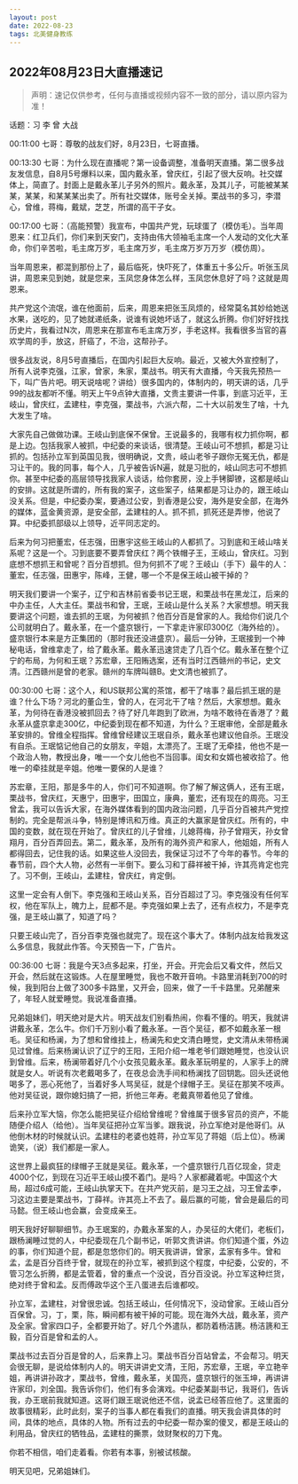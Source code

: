 ```yaml
---
layout: post
date: 2022-08-23
tags: 北美健身教练
---
```



## 2022年08月23日大直播速记
> 声明：速记仅供参考，任何与直播或视频内容不一致的部分，请以原内容为准！



话题：习 李 曾 大战

00:11:00
七哥：尊敬的战友们好，8月23日，七哥直播。

00:13:30
七哥：为什么现在直播呢？第一设备调整，准备明天直播。第二很多战友发信息，自8月5号爆料以来，国内戴永革，曾庆红，引起了很大反响。社交媒体上，简直了。封面上是戴永革儿子另外的照片。戴永革，及其儿子，可能被某某某，某某，和某某某出卖了。所有社交媒体，账号全关掉。栗战书的多习，李潜心，曾维，蒋梅，戴斌，芝芝，所谓的高干子女。

00:17:00
七哥：（高能预警）我宣布，中国共产党，玩球蛋了（模仿毛）。当年周恩来：红卫兵们，你们来到天安门，支持由伟大领袖毛主席一个人发动的文化大革命，你们辛苦啦，毛主席万岁，毛主席万岁，毛主席万岁万万岁（模仿周）。

当年周恩来，都混到那份上了，最后临死，快吓死了，体重五十多公斤。听张玉凤讲，周恩来见到她，就是您来，玉凤您身体怎么样，玉凤您休息好了吗？这就是周恩来。

共产党这个流氓，谁在他面前，后来，周恩来把张玉凤烦的，经常莫名其妙给她送水果，送吃的，见了她就递纸条，说谁有说她坏话了，就这么折腾。你们好好找找历史片，我看过N次，周恩来在那宣布毛主席万岁，手老这样。我看很多当官的喜欢学周的手，放这，肝癌了，不治，这帮孙子。

很多战友说，8月5号直播后，在国内引起巨大反响。最近，又被大外宣控制了，所有人说李克强，江家，曾家，朱家，栗战书。明天有大直播，今天我先预热一下，叫广告片吧。明天说啥呢？讲给）很多国内的，体制内的，明天讲的话，几乎99的战友都听不懂。明天上午9点钟大直播，文贵主要讲一件事，到底习近平，王岐山，曾庆红，孟建柱，李克强，栗战书，六派六帮，二十大以前发生了啥，十九大发生了啥。

大家先自己做做功课。王岐山到底保不保曾。王说最多的，我哪有权力抓你啊，都是上边。包括我家人被抓，中纪委的来谈话，很清楚。王岐山可不想抓，都是习让抓的。包括孙立军到英国见我，很明确说，文贵，岐山老爷子跟你无冤无仇，都是习让干的。我的同事，每个人，几乎被告诉N遍，就是习批的，岐山同志可不想抓你。甚至中纪委的高层领导找我家人谈话，给你套房，没上手铐脚镣，这都是岐山的安排。这就是所谓的，所有我的案子，这些案子，结果都是习让办的，跟王岐山没关系。但是，中纪委办案，要通过公安，到香港是公安，海外是安全部，在海外的媒体，蓝金黄资源，是安全部，孟建柱的人。抓不抓，抓死还是弄惨，他说了算。中纪委抓部级以上领导，近平同志定的。

后来为何习把董宏，任志强，田惠宇这些王岐山的人都抓了。习到底和王岐山啥关系呢？这是一个。习到底要不要弄曾庆红？两个铁帽子王，王岐山，曾庆红。习到底想不想抓王和曾呢？百分百想抓。但为何抓不了呢？王岐山（手下）最牛的人：董宏，任志强，田惠宇，陈峰，王健，哪一个不是保王岐山被干掉的？

明天我们要讲一个案子，辽宁和吉林前省委书记王珉，和栗战书在黑龙江，后来的中办主任，人大主任。栗战书和曾，王珉，王岐山是什么关系？大家想想。明天我要讲这个问题，谁去抓的王珉，为何被抓？他百分百是曾家的人。我给你们说几个公司就明白了。戴永革，在一个盛京银行，一下拿走许家印300亿（海外给的）。盛京银行本来是方正集团的（那时我还没进盛京）。最后一分钟，王珉接到一个神秘电话，曾维拿走了，给了戴永革。戴永革迅速贷走了几百个亿。戴永革在整个辽宁的布局，为何和王珉？苏宏章，王阳贿选案，还有当时江西赣州的书记，史文清。江西赣州是曾的老家。赣州的车牌叫赣B。史文清也被抓了。

00:30:00
七哥：这个人，和US联邦公寓的茶馆，都干了啥事？最后抓王珉的是谁？什么下场？河北的董仚生，曾的人，在河北干了啥？然后，大家想想。戴永革，为何待在香港没被抓回去？待了好几年跑到了欧洲，为啥不敢待在香港了？戴永革从盛京拿走300亿，中纪委到现在都不知道，为什么？王珉审他，全部是戴永革安排的。曾维全程指挥。曾维曾经建议王珉自杀，戴永革也建议他自杀。王珉没有自杀。王珉惦记他自己的女朋友，辛姐，太漂亮了。王珉了无牵挂，他也不是一个政治人物，教授出身，唯一一个女儿他也不当回事。闺女和女婿也被收拾了。他唯一的牵挂就是辛姐。他唯一要保的人是谁？

苏宏章，王阳，那是多牛的人，你们可不知道啊。你了解了解这俩人，还有王珉，栗战书，曾庆红，天惠宁，田惠宇，田国立，康典，董宏，还有现在的周亮。习王曾孟，我可以告诉大家，在海外媒体看到的国内政治问题，几乎百分百被共产党控制的。完全是帮派斗争，特别是博讯和万维。真正的大赢家是曾庆红。所有的，中国的变数，就在现在开始了。曾庆红的儿子曾维，儿媳蒋梅，孙子曾翔天，孙女曾翔月，百分百弄回去。第二，戴永革，及所有的海外资产和家人，他姐姐，所有人都得回去，记住我的话。如果这些人没回去，我保证习过不了今年的春节。今年的春节前，四个大人物，必然有一半倒下。要么习和丁薛祥被干掉，许其亮肯定也完了。习不倒，王岐山，孟建柱，曾庆红，肯定倒。

这里一定会有人倒下。李克强和王岐山关系，百分百超过了习。李克强没有任何军权，他在军队上，魄力上，屁都不是。李克强如果上去了，还有点权力，不是李克强，是王岐山赢了，知道了吗？

只要王岐山完了，百分百李克强也就完了。现在这个事大了。体制内战友给我发这么多信息，我就此作答。今天预告一下，广告片。

00:36:00
七哥：我是今天3点多起来，打坐，开会。开完会后又看文件，然后又开会，然后就在这锻炼。人在屋里睡觉，我也不敢开音响。卡路里消耗到700的时候，我到阳台上做了300多卡路里，又开会，回来，做了一千卡路里。兄弟醒来了，年轻人就爱睡觉。我说准备直播。

兄弟姐妹们，明天绝对是大片。明天战友们别看热闹，你看不懂的。明天，我就讲讲戴永革，怎么牛。你们千万别小看了戴永革。一百个吴征，都不如戴永革一根毛。吴征和杨澜，为了想和曾维挂上，杨澜先和史文清白睡觉，史文清从未带杨澜见过曾维。后来杨澜认识了辽宁的王阳，王阳介绍一堆老爷们跟她睡觉，也没认识到曾维。后来，杨澜带着好几个小女孩见戴永革。戴永革玩明星的，人家手上的牌就是女人。听说有次老戴喝多了，在夜总会洗手间和杨澜找了回钥匙。回头还说他喝多了，恶心死他了，当着好多人骂吴征，就是个绿帽子王。吴征在那笑不吱声。他对吴征说，跟你媳妇搞了一把，折他三年寿。老戴真带着他见了曾维。

后来孙立军大恼，你怎么能把吴征介绍给曾维呢？曾维属于很多官员的资产，不能随便介绍人（给他）。当年吴征把孙立军当爹。跟我说，孙立军绝对是他哥们。从他倒木材的时候就认识。孟建柱的老婆也姓蒋，孙立军见了蒋姐（后上位）。杨澜诡笑，（说）我们都是一家人。

这世界上最疯狂的绿帽子王就是吴征。戴永革，一个盛京银行几百亿现金，贷走4000个亿，到现在习近平王岐山摸不着门。是吗？人家都藏着呢。中国这个大局，超过6成可能，王岐山执掌天下。在共产党灭前，是习王之战，习王曾孟李，习这边主要是栗战书，丁薛祥。许其亮上不去了。最后赢的可能，曾会是最后的司马懿。但王岐山也会赢，会变成亲王。

明天我好好聊聊细节。办王珉案的，办戴永革案的人，办吴征的大佬们，老板们，跟杨澜睡过觉的人，中纪委现在几个副书记，听郭文贵讲讲。你们知道个蛋，外边的事，你们知道个屁，都是忽悠你们的。明天我讲讲，曾家，孟家有多牛。曾和孟，孟是百分百终于曾，就现在的孙立军，被抓到这个程度，中纪委，公安的，不管习怎么折腾，都是孟管着，曾的重点一个没说，百分百没说。孙立军这种烂货，绝对终于曾和孟。反而傅政华这个王八蛋进去后谁都咬。

孙立军，孟建柱，对曾很忠诚。包括王岐山，任何情况下，没动曾家。王岐山百分百保曾。习，丁，栗，陈，瞬间都有被干掉的可能。现在海外大战，戴永革，资产及全家。曾家四口子，全都要开始了。好几个外遣队，都防着杨洁篪。杨洁篪和王毅，百分百是曾和孟的人。

栗战书过去百分百是曾的人，后来靠上习。栗战书百分百站曾孟，不会帮习。明天会很无聊，是说给体制内人的。明天讲讲史文清，王阳，苏宏章，王珉，辛立艳辛姐，再讲讲孙政才，栗战书，曾维，戴永革，关国亮，盛京银行的张玉坤，再讲讲许家印，刘全国。我告诉你们，他们有多会演戏。中纪委某副书记，我哥们，告诉我，办王珉前我就知道。这哥们跟王珉说他还不信，说孟已经答应他了。这里面的故事很精彩，此时此刻，案子的当事人都在看我们的直播。明天我会讲具体的时间，具体的地点，具体的人物。所有过去的中纪委一帮办案的傻叉，都是王岐山的利用品，曾庆红的牺牲品，孟建柱的撕票，敛财聚权的刀下鬼。

你若不相信，咱们走着看。你若有本事，别被试核酸。

明天见吧，兄弟姐妹们。

